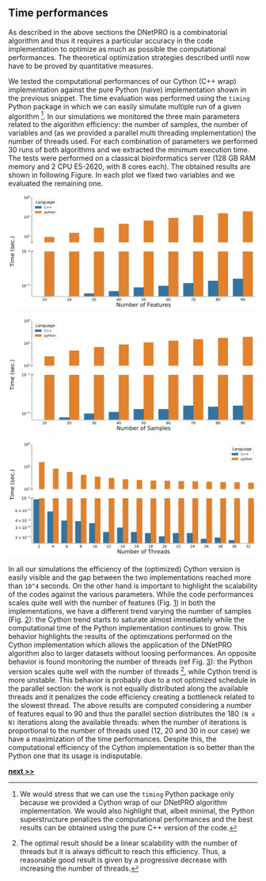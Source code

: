 ## Time performances

As described in the above sections the DNetPRO is a combinatorial algorithm and thus it requires a particular accuracy in the code implementation to optimize as much as possible the computational performances.
The theoretical optimization strategies described until now have to be proved by quantitative measures.

We tested the computational performances of our Cython (C++ wrap) implementation against the pure Python (naive) implementation shown in the previous snippet.
The time evaluation was performed using the `timing` Python package in which we can easily simulate multiple run of a given algorithm [^1].
In our simulations we monitored the three main parameters related to the algorithm efficiency: the number of samples, the number of variables and (as we provided a parallel multi threading implementation) the number of threads used.
For each combination of parameters we performed 30 runs of both algorithms and we extracted the minimum execution time.
The tests were performed on a classical bioinformatics server (128 GB RAM memory and 2 CPU E5-2620, with 8 cores each).
The obtained results are shown in following Figure.
In each plot we fixed two variables and we evaluated the remaining one.

![Execution time of DNetPRO algorithm. We compare the execution time between pure-Python (orange) and Cython (blue, C++ wrap) implementation. Execution time in function of the number of variables (the number of samples and the number of threads are kept fixed).](https://raw.githubusercontent.com/Nico-Curti/PhDthesis/master/img/features_timing.svg?token=AF4CJX7ROKWWINO2OXDALZS5V4FFA&sanitize=true)

![Execution time of DNetPRO algorithm. We compare the execution time between pure-Python (orange) and Cython (blue, C++ wrap) implementation. Execution time in function of the number of samples (the number of variables and the number of threads are kept fixed).](https://raw.githubusercontent.com/Nico-Curti/PhDthesis/master/img/samples_timing.svg?token=AF4CJXYL7JVTUYUJLHY57FK5V4FFK&sanitize=true)

![Execution time of DNetPRO algorithm. We compare the execution time between pure-Python (orange) and Cython (blue, C++ wrap) implementation. Execution time in function of the number of threads (the number of variables and the number of samples are kept fixed).](https://raw.githubusercontent.com/Nico-Curti/PhDthesis/master/img/nth_timing.svg?token=AF4CJX7HAOH27UT3CBTNQ3S5V4FFS&sanitize=true)

In all our simulations the efficiency of the (optimized) Cython version is easily visible and the gap between the two implementations reached more than `10^4` seconds.
On the other hand is important to highlight the scalability of the codes against the various parameters.
While the code performances scales quite well with the number of features (Fig. [1](../../../../img/features_timing.svg)) in both the implementations, we have a different trend varying the number of samples (Fig. [2](../../../../img/samples_timing.svg)): the Cython trend starts to saturate almost immediately while the computational time of the Python implementation continues to grow.
This behavior highlights the results of the optimizations performed on the Cython implementation which allows the application of the DNetPRO algorithm also to larger datasets without loosing performances.
An opposite behavior is found monitoring the number of threads (ref Fig. [3](../../../../img/nth_timing.svg)): the Python version scales quite well with the number of threads [^2], while Cython trend is more unstable.
This behavior is probably due to a not optimized schedule in the parallel section: the work is not equally distributed along the available threads and it penalizes the code efficiency creating a bottleneck related to the slowest thread.
The above results are computed considering a number of features equal to 90 and thus the parallel section distributes the 180 `(N x N)` iterations along the available threads: when the number of iterations is proportional to the number of threads used (12, 20 and 30 in our case) we have a maximization of the time performances.
Despite this, the computational efficiency of the Cython implementation is so better than the Python one that its usage is indisputable.


[^1]: We would stress that we can use the `timing` Python package only because we provided a Cython wrap of our DNetPRO algorithm implementation. We would also highlight that, albeit minimal, the Python superstructure penalizes the computational performances and the best results can be obtained using the pure C++ version of the code.

[^2]: The optimal result should be a linear scalability with the number of threads but it is always difficult to reach this efficiency. Thus, a reasonable good result is given by a progressive decrease with increasing the number of threads.

[**next >>**](../Synapse/README.md)